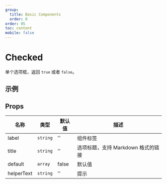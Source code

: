 ```yaml
---
group:
  title: Basic Components
  order: 0
order: 05
toc: content
mobile: false
---
```


# Checked

单个选项框，返回 `true` 或者 `false`。


## 示例

<code src="./examples/Checked" compact background="#fff"></code>


## Props

| 名称       | 类型     | 默认值 | 描述                               |
| ---------- | -------- | ------ | ---------------------------------- |
| label      | `string` | ''     | 组件标签                           |
| title      | `string` | ''     | 选项标题，支持 Markdown 格式的链接 |
| default    | `array`  | false  | 默认值                             |
| helperText | `string` | ''     | 提示                               |
